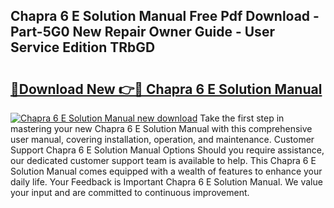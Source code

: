## Chapra 6 E Solution Manual Free Pdf Download - Part-5G0 New Repair Owner Guide - User Service Edition TRbGD

# <h2><a href="http://bc79871.oget.top/?id=Chapra+6+E+Solution+Manual">🔗Download New 👉🔴 Chapra 6 E Solution Manual</a></h2>

[![Chapra 6 E Solution Manual new download](https://i.imgur.com/5g1atiW.png)](http://bc79871.oget.top/?id=Chapra+6+E+Solution+Manual)
Take the first step in mastering your new Chapra 6 E Solution Manual with this comprehensive user manual, covering installation, operation, and maintenance. Customer Support Chapra 6 E Solution Manual Options Should you require assistance, our dedicated customer support team is available to help. This Chapra 6 E Solution Manual comes equipped with a wealth of features to enhance your daily life. Your Feedback is Important Chapra 6 E Solution Manual. We value your input and are committed to continuous improvement.
